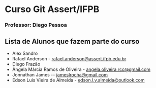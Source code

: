 # Curso Git Assert/IFPB
### Professor: Diego Pessoa

## Lista de Alunos que fazem parte do curso
* Alex Sandro
* Rafael Anderson - rafael.anderson@assert.ifpb.edu.br
* Diego Frazão
* Ângela Márcia Ramos de Oliveira - angela.oliveira.rcc@gmail.com
* Jonnathan James -- jameslrocha@gmail.com
* Edson Luis Vieira de Almeida - edson.l.v.almeida@outlook.com 